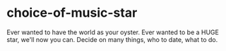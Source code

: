 choice-of-music-star
====================

Ever wanted to have the world as your oyster. Ever wanted to be a HUGE star, we'll now you can. Decide on many things, who to date, what to do.
